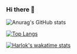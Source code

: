 ### Hi there 👋

![Anurag's GitHub stats](https://github-readme-stats.vercel.app/api?username=AbimaelAlcebiades&theme=bear&show_icons=true&hide=stars,contribs&show=reviews&include_all_commits=true)

[![Top Langs](https://github-readme-stats.vercel.app/api/top-langs/?username=AbimaelAlcebiades)](https://github.com/AbimaelAlcebiades/github-readme-stats)

[![Harlok's wakatime stats](https://github-readme-stats.vercel.app/api/wakatime?username=@b277a966-e678-41bd-8c02-9dc9330c0ddd)](https://github.com/anuraghazra/github-readme-stats)

<!--
**AbimaelAlcebiades/AbimaelAlcebiades** is a ✨ _special_ ✨ repository because its `README.md` (this file) appears on your GitHub profile.

Here are some ideas to get you started:

- 🔭 I’m currently working on ...
- 🌱 I’m currently learning ...
- 👯 I’m looking to collaborate on ...
- 🤔 I’m looking for help with ...
- 💬 Ask me about ...
- 📫 How to reach me: ...
- 😄 Pronouns: ...
- ⚡ Fun fact: ...
-->
